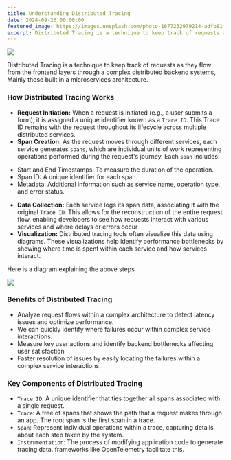 ```yaml
---
title: Understanding Distributed Tracing
date: 2024-09-26 00:00:00
featured_image: https://images.unsplash.com/photo-1677232979214-adfb81fd26c0
excerpt: Distributed Tracing is a technique to keep track of requests as they flow from the frontend layers through a complex distributed backend systems, Mainly those built in a microservices architecture.
---
```


![](https://images.unsplash.com/photo-1677232979214-adfb81fd26c0)

Distributed Tracing is a technique to keep track of requests as they flow from the frontend layers through a complex distributed backend systems, Mainly those built in a microservices architecture.


### How Distributed Tracing Works

- **Request Initiation:** When a request is initiated (e.g., a user submits a form), it is assigned a unique identifier known as a `Trace ID`. This Trace ID remains with the request throughout its lifecycle across multiple distributed services.
- **Span Creation:** As the request moves through different services, each service generates `spans`, which are individual units of work representing operations performed during the request's journey. Each `span` includes:
* Start and End Timestamps: To measure the duration of the operation.
* Span ID: A unique identifier for each span.
* Metadata: Additional information such as service name, operation type, and error status.
- **Data Collection:** Each service logs its span data, associating it with the original `Trace ID`. This allows for the reconstruction of the entire request flow, enabling developers to see how requests interact with various services and where delays or errors occur
- **Visualization:** Distributed tracing tools often visualize this data using diagrams. These visualizations help identify performance bottlenecks by showing where time is spent within each service and how services interact.

Here is a diagram explaining the above steps

![](/images/blog/tracing_1.png)


### Benefits of Distributed Tracing

- Analyze request flows within a complex architecture to detect latency issues and optimize performance.
- We can quickly identify where failures occur within complex service interactions.
- Measure key user actions and identify backend bottlenecks affecting user satisfaction
- Faster resolution of issues by easily locating the failures within a complex service interactions.


### Key Components of Distributed Tracing

- `Trace ID`: A unique identifier that ties together all spans associated with a single request.
- `Trace`: A tree of spans that shows the path that a request makes through an app. The root span is the first span in a trace.
- `Span`: Represent individual operations within a trace, capturing details about each step taken by the system.
- `Instrumentation`: The process of modifying application code to generate tracing data. frameworks like OpenTelemetry facilitate this.
